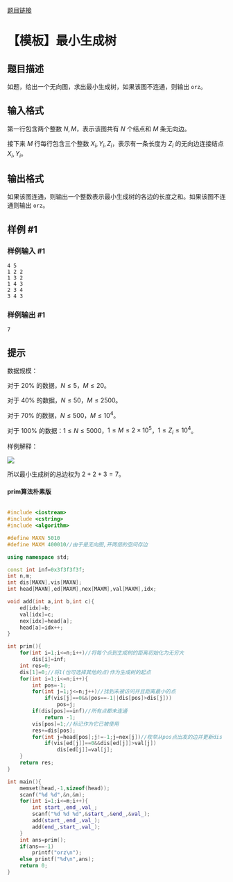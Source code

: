 [题目链接](https://www.luogu.com.cn/problem/P3366)



# 【模板】最小生成树

## 题目描述

如题，给出一个无向图，求出最小生成树，如果该图不连通，则输出 `orz`。

## 输入格式

第一行包含两个整数 $N,M$，表示该图共有 $N$ 个结点和 $M$ 条无向边。

接下来 $M$ 行每行包含三个整数 $X_i,Y_i,Z_i$，表示有一条长度为 $Z_i$ 的无向边连接结点 $X_i,Y_i$。

## 输出格式

如果该图连通，则输出一个整数表示最小生成树的各边的长度之和。如果该图不连通则输出 `orz`。

## 样例 #1

### 样例输入 #1

```
4 5
1 2 2
1 3 2
1 4 3
2 3 4
3 4 3
```

### 样例输出 #1

```
7
```

## 提示

数据规模：

对于 $20\%$ 的数据，$N\le 5$，$M\le 20$。

对于 $40\%$ 的数据，$N\le 50$，$M\le 2500$。

对于 $70\%$ 的数据，$N\le 500$，$M\le 10^4$。

对于 $100\%$ 的数据：$1\le N\le 5000$，$1\le M\le 2\times 10^5$，$1\le Z_i \le 10^4$。


样例解释：

 ![](https://cdn.luogu.com.cn/upload/pic/2259.png) 

所以最小生成树的总边权为 $2+2+3=7$。



#### prim算法朴素版


```cpp

#include <iostream>
#include <cstring>
#include <algorithm>

#define MAXN 5010
#define MAXM 400010//由于是无向图,开两倍的空间存边

using namespace std;

const int inf=0x3f3f3f3f;
int n,m;
int dis[MAXN],vis[MAXN];
int head[MAXN],ed[MAXM],nex[MAXM],val[MAXM],idx;

void add(int a,int b,int c){
    ed[idx]=b;
    val[idx]=c;
    nex[idx]=head[a];
    head[a]=idx++;
}

int prim(){
    for(int i=1;i<=n;i++)//将每个点到生成树的距离初始化为无穷大
        dis[i]=inf;
    int res=0;
    dis[1]=0;//将1(也可选择其他的点)作为生成树的起点
    for(int i=1;i<=n;i++){
        int pos=-1;
        for(int j=1;j<=n;j++)//找到未被访问并且距离最小的点
            if(vis[j]==0&&(pos==-1||dis[pos]>dis[j]))
                pos=j;
        if(dis[pos]==inf)//所有点都未连通
            return -1;
        vis[pos]=1;//标记作为它已被使用
        res+=dis[pos];
        for(int j=head[pos];j!=-1;j=nex[j])//枚举从pos点出发的边并更新dis
            if(vis[ed[j]]==0&&dis[ed[j]]>val[j])
                dis[ed[j]]=val[j];
    }
    return res;
}

int main(){
    memset(head,-1,sizeof(head));
    scanf("%d %d",&n,&m);
    for(int i=1;i<=m;i++){
        int start_,end_,val_;
        scanf("%d %d %d",&start_,&end_,&val_);
        add(start_,end_,val_);
        add(end_,start_,val_);
    }
    int ans=prim();
    if(ans==-1)
        printf("orz\n");
    else printf("%d\n",ans);
    return 0;
}

```
